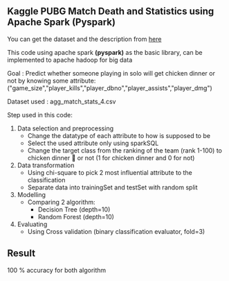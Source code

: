 ## Kaggle PUBG Match Death and Statistics using Apache Spark (Pyspark)
You can get the dataset and the description from [here](https://www.kaggle.com/skihikingkevin/pubg-match-deaths)

This code using apache spark **(pyspark)** as the basic library, can be implemented to apache hadoop for big data

Goal : Predict whether someone playing in solo will get chicken dinner or not by knowing some attribute: ("game_size","player_kills","player_dbno","player_assists","player_dmg")

Dataset used : agg_match_stats_4.csv

Step used in this code:
1. Data selection and preprocessing
    - Change the datatype of each attribute to how is supposed to be
    - Select the used attribute only using sparkSQL
    - Change the target class from the ranking of the team (rank 1-100) to chicken dinner :chicken: or not (1 for chicken dinner and 0 for not)
2. Data transformation
    - Using chi-square to pick 2 most influential attribute to the classification
    - Separate data into trainingSet and testSet with random split
3. Modelling
    - Comparing 2 algorithm:
      - Decision Tree (depth=10)
      - Random Forest (depth=10)
4. Evaluating
    - Using Cross validation (binary classification evaluator, fold=3)

## Result
100 % accuracy for both algorithm